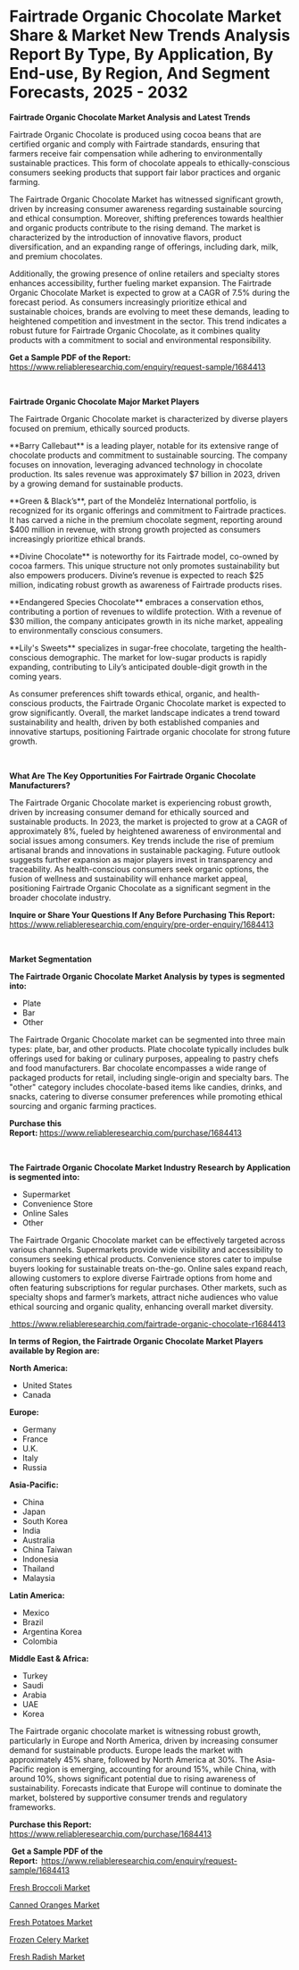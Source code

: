 <p><h1>Fairtrade Organic Chocolate Market Share & Market New Trends Analysis Report By Type, By Application, By End-use, By Region, And Segment Forecasts, 2025 - 2032</h1></p><p><strong>Fairtrade Organic Chocolate Market Analysis and Latest Trends</strong></p>
<p><p>Fairtrade Organic Chocolate is produced using cocoa beans that are certified organic and comply with Fairtrade standards, ensuring that farmers receive fair compensation while adhering to environmentally sustainable practices. This form of chocolate appeals to ethically-conscious consumers seeking products that support fair labor practices and organic farming.</p><p>The Fairtrade Organic Chocolate Market has witnessed significant growth, driven by increasing consumer awareness regarding sustainable sourcing and ethical consumption. Moreover, shifting preferences towards healthier and organic products contribute to the rising demand. The market is characterized by the introduction of innovative flavors, product diversification, and an expanding range of offerings, including dark, milk, and premium chocolates.</p><p>Additionally, the growing presence of online retailers and specialty stores enhances accessibility, further fueling market expansion. The Fairtrade Organic Chocolate Market is expected to grow at a CAGR of 7.5% during the forecast period. As consumers increasingly prioritize ethical and sustainable choices, brands are evolving to meet these demands, leading to heightened competition and investment in the sector. This trend indicates a robust future for Fairtrade Organic Chocolate, as it combines quality products with a commitment to social and environmental responsibility.</p></p>
<p><strong>Get a Sample PDF of the Report:&nbsp;</strong> <a href="https://www.reliableresearchiq.com/enquiry/request-sample/1684413?utm_campaign=1141&utm_medium=2&utm_source=Github&utm_content=ia&utm_term=07042025&utm_id=fairtrade-organic-chocolate">https://www.reliableresearchiq.com/enquiry/request-sample/1684413</a></p>
<p>&nbsp;</p>
<p><strong>Fairtrade Organic Chocolate Major Market Players</strong></p>
<p><p>The Fairtrade Organic Chocolate market is characterized by diverse players focused on premium, ethically sourced products. </p><p>**Barry Callebaut** is a leading player, notable for its extensive range of chocolate products and commitment to sustainable sourcing. The company focuses on innovation, leveraging advanced technology in chocolate production. Its sales revenue was approximately $7 billion in 2023, driven by a growing demand for sustainable products.</p><p>**Green & Black’s**, part of the Mondelēz International portfolio, is recognized for its organic offerings and commitment to Fairtrade practices. It has carved a niche in the premium chocolate segment, reporting around $400 million in revenue, with strong growth projected as consumers increasingly prioritize ethical brands.</p><p>**Divine Chocolate** is noteworthy for its Fairtrade model, co-owned by cocoa farmers. This unique structure not only promotes sustainability but also empowers producers. Divine’s revenue is expected to reach $25 million, indicating robust growth as awareness of Fairtrade products rises.</p><p>**Endangered Species Chocolate** embraces a conservation ethos, contributing a portion of revenues to wildlife protection. With a revenue of $30 million, the company anticipates growth in its niche market, appealing to environmentally conscious consumers.</p><p>**Lily's Sweets** specializes in sugar-free chocolate, targeting the health-conscious demographic. The market for low-sugar products is rapidly expanding, contributing to Lily’s anticipated double-digit growth in the coming years.</p><p>As consumer preferences shift towards ethical, organic, and health-conscious products, the Fairtrade Organic Chocolate market is expected to grow significantly. Overall, the market landscape indicates a trend toward sustainability and health, driven by both established companies and innovative startups, positioning Fairtrade organic chocolate for strong future growth.</p></p>
<p>&nbsp;</p>
<p><strong>What Are The Key Opportunities For Fairtrade Organic Chocolate Manufacturers?</strong></p>
<p><p>The Fairtrade Organic Chocolate market is experiencing robust growth, driven by increasing consumer demand for ethically sourced and sustainable products. In 2023, the market is projected to grow at a CAGR of approximately 8%, fueled by heightened awareness of environmental and social issues among consumers. Key trends include the rise of premium artisanal brands and innovations in sustainable packaging. Future outlook suggests further expansion as major players invest in transparency and traceability. As health-conscious consumers seek organic options, the fusion of wellness and sustainability will enhance market appeal, positioning Fairtrade Organic Chocolate as a significant segment in the broader chocolate industry.</p></p>
<p><strong>Inquire or Share Your Questions If Any Before Purchasing This Report:</strong> <a href="https://www.reliableresearchiq.com/enquiry/pre-order-enquiry/1684413?utm_campaign=1141&utm_medium=2&utm_source=Github&utm_content=ia&utm_term=07042025&utm_id=fairtrade-organic-chocolate">https://www.reliableresearchiq.com/enquiry/pre-order-enquiry/1684413</a></p>
<p>&nbsp;</p>
<p><strong>Market Segmentation</strong></p>
<p><strong>The Fairtrade Organic Chocolate Market Analysis by types is segmented into:</strong></p>
<p><ul><li>Plate</li><li>Bar</li><li>Other</li></ul></p>
<p><p>The Fairtrade Organic Chocolate market can be segmented into three main types: plate, bar, and other products. Plate chocolate typically includes bulk offerings used for baking or culinary purposes, appealing to pastry chefs and food manufacturers. Bar chocolate encompasses a wide range of packaged products for retail, including single-origin and specialty bars. The "other" category includes chocolate-based items like candies, drinks, and snacks, catering to diverse consumer preferences while promoting ethical sourcing and organic farming practices.</p></p>
<p><strong>Purchase this Report:&nbsp;</strong><a href="https://www.reliableresearchiq.com/purchase/1684413?utm_campaign=1141&utm_medium=2&utm_source=Github&utm_content=ia&utm_term=07042025&utm_id=fairtrade-organic-chocolate">https://www.reliableresearchiq.com/purchase/1684413</a></p>
<p>&nbsp;</p>
<p><strong>The Fairtrade Organic Chocolate Market Industry Research by Application is segmented into:</strong></p>
<p><ul><li>Supermarket</li><li>Convenience Store</li><li>Online Sales</li><li>Other</li></ul></p>
<p><p>The Fairtrade Organic Chocolate market can be effectively targeted across various channels. Supermarkets provide wide visibility and accessibility to consumers seeking ethical products. Convenience stores cater to impulse buyers looking for sustainable treats on-the-go. Online sales expand reach, allowing customers to explore diverse Fairtrade options from home and often featuring subscriptions for regular purchases. Other markets, such as specialty shops and farmer’s markets, attract niche audiences who value ethical sourcing and organic quality, enhancing overall market diversity.</p></p>
<p><a href="https://www.reliableresearchiq.com/fairtrade-organic-chocolate-r1684413?utm_campaign=1141&utm_medium=2&utm_source=Github&utm_content=ia&utm_term=07042025&utm_id=fairtrade-organic-chocolate">&nbsp;https://www.reliableresearchiq.com/fairtrade-organic-chocolate-r1684413</a></p>
<p><strong>In terms of Region, the Fairtrade Organic Chocolate Market Players available by Region are:</strong></p>
<p>
    <p> <strong> North America: </strong>
        <ul>
            <li>United States</li>
            <li>Canada</li>
        </ul>
        </p> 
    <p> <strong> Europe: </strong>
        <ul>
            <li>Germany</li>
            <li>France</li>
            <li>U.K.</li>
            <li>Italy</li>
            <li>Russia</li>
        </ul>
        </p> 
    <p> <strong> Asia-Pacific: </strong>
        <ul>
            <li>China</li>
            <li>Japan</li>
            <li>South Korea</li>
            <li>India</li>
            <li>Australia</li>
            <li>China Taiwan</li>
            <li>Indonesia</li>
            <li>Thailand</li>
            <li>Malaysia</li>
        </ul>
        </p> 
    <p> <strong> Latin America: </strong>
        <ul>
            <li>Mexico</li>
            <li>Brazil</li>
            <li>Argentina Korea</li>
            <li>Colombia</li>
        </ul>
        </p> 
    <p> <strong> Middle East & Africa: </strong>
        <ul>
            <li>Turkey</li>
            <li>Saudi</li>
            <li>Arabia</li>
            <li>UAE</li>
            <li>Korea</li>
        </ul>
    </p>
    </p>
<p><p>The Fairtrade organic chocolate market is witnessing robust growth, particularly in Europe and North America, driven by increasing consumer demand for sustainable products. Europe leads the market with approximately 45% share, followed by North America at 30%. The Asia-Pacific region is emerging, accounting for around 15%, while China, with around 10%, shows significant potential due to rising awareness of sustainability. Forecasts indicate that Europe will continue to dominate the market, bolstered by supportive consumer trends and regulatory frameworks.</p></p>
<p><strong>Purchase this Report: </strong><a href="https://www.reliableresearchiq.com/purchase/1684413?utm_campaign=1141&utm_medium=2&utm_source=Github&utm_content=ia&utm_term=07042025&utm_id=fairtrade-organic-chocolate">https://www.reliableresearchiq.com/purchase/1684413</a></p>
<p>&nbsp;<strong>Get a Sample PDF of the Report:&nbsp;&nbsp;</strong><a href="https://www.reliableresearchiq.com/enquiry/request-sample/1684413?utm_campaign=1141&utm_medium=2&utm_source=Github&utm_content=ia&utm_term=07042025&utm_id=fairtrade-organic-chocolate">https://www.reliableresearchiq.com/enquiry/request-sample/1684413</a></p>
<p><strong></strong></p>
<p><p><a href="https://github.com/ebalabenoot/Market-Research-Report-List-1/blob/main/fresh-broccoli-market.md?utm_campaign=1141&utm_medium=2&utm_source=Github&utm_content=ia&utm_term=07042025&utm_id=fairtrade-organic-chocolate">Fresh Broccoli Market</a></p><p><a href="https://github.com/cwasicioaie/Market-Research-Report-List-1/blob/main/canned-oranges-market.md?utm_campaign=1141&utm_medium=2&utm_source=Github&utm_content=ia&utm_term=07042025&utm_id=fairtrade-organic-chocolate">Canned Oranges Market</a></p><p><a href="https://github.com/jensanohishi/Market-Research-Report-List-1/blob/main/fresh-potatoes-market.md?utm_campaign=1141&utm_medium=2&utm_source=Github&utm_content=ia&utm_term=07042025&utm_id=fairtrade-organic-chocolate">Fresh Potatoes Market</a></p><p><a href="https://github.com/kavechoxo/Market-Research-Report-List-1/blob/main/frozen-celery-market.md?utm_campaign=1141&utm_medium=2&utm_source=Github&utm_content=ia&utm_term=07042025&utm_id=fairtrade-organic-chocolate">Frozen Celery Market</a></p><p><a href="https://github.com/qianyateina/Market-Research-Report-List-1/blob/main/fresh-radish-market.md?utm_campaign=1141&utm_medium=2&utm_source=Github&utm_content=ia&utm_term=07042025&utm_id=fairtrade-organic-chocolate">Fresh Radish Market</a></p></p>